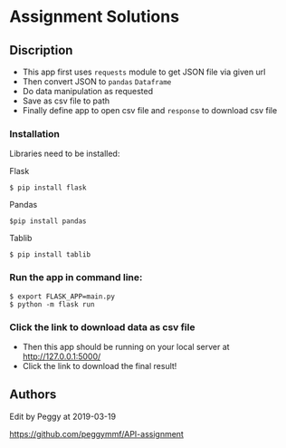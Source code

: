 # Assignment Solutions

## Discription

- This app first uses `requests` module to get JSON file via given url
- Then convert JSON to `pandas` `Dataframe`
- Do data manipulation as requested 
- Save as csv file to path 
- Finally define app to open csv file and `response` to download csv file

### Installation

Libraries need to be installed: 

Flask

```
$ pip install flask
```

Pandas

```
$pip install pandas
```

Tablib

```
$ pip install tablib
```

### Run the app in command line: 

```
$ export FLASK_APP=main.py 
$ python -m flask run
```

### Click the link to download data as csv file
- Then this app should be running on your local server at http://127.0.0.1:5000/ 
- Click the link to download the final result!


## Authors
Edit by Peggy at 2019-03-19

https://github.com/peggymmf/API-assignment
